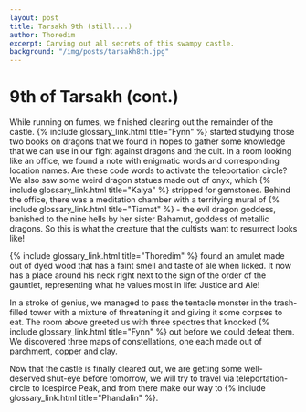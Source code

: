 ```yaml
---
layout: post
title: Tarsakh 9th (still....)
author: Thoredim
excerpt: Carving out all secrets of this swampy castle.
background: "/img/posts/tarsakh8th.jpg"
---
```


# 9th of Tarsakh (cont.)

While running on fumes, we finished clearing out the remainder of the castle.
{% include glossary_link.html title="Fynn" %} started studying those two books on dragons that we found in hopes to
gather some knowledge that we can use in our fight against dragons and the
cult. In a room looking like an office, we found a note with enigmatic words
and corresponding location names. Are these code words to activate the
teleportation circle? We also saw some weird dragon statues made out of onyx,
which {% include glossary_link.html title="Kaiya" %} stripped for gemstones. Behind the office, there was a meditation
chamber with a terrifying mural of {% include glossary_link.html title="Tiamat" %} - the evil dragon goddess, banished
to the nine hells by her sister Bahamut, goddess of metallic dragons. So this
is what the creature that the cultists want to resurrect looks like!

{% include glossary_link.html title="Thoredim" %} found an amulet made out of dyed wood that has a faint smell and taste
of ale when licked. It now has a place around his neck right next to the sign
of the order of the gauntlet, representing what he values most in life: Justice
and Ale!

In a stroke of genius, we managed to pass the tentacle monster in the
trash-filled tower with a mixture of threatening it and giving it some corpses
to eat. The room above greeted us with three spectres that knocked {% include glossary_link.html title="Fynn" %} out
before we could defeat them. We discovered three maps of constellations, one
each made out of parchment, copper and clay.

Now that the castle is finally cleared out, we are getting some well-deserved
shut-eye before tomorrow, we will try to travel via teleportation-circle to
Icespirce Peak, and from there make our way to {% include glossary_link.html title="Phandalin" %}.

